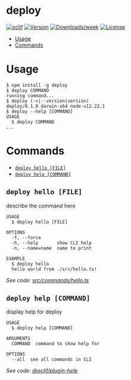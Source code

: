 deploy
======



[![oclif](https://img.shields.io/badge/cli-oclif-brightgreen.svg)](https://oclif.io)
[![Version](https://img.shields.io/npm/v/deploy.svg)](https://npmjs.org/package/deploy)
[![Downloads/week](https://img.shields.io/npm/dw/deploy.svg)](https://npmjs.org/package/deploy)
[![License](https://img.shields.io/npm/l/deploy.svg)](https://github.com/mongelly/deploy/blob/master/package.json)

<!-- toc -->
* [Usage](#usage)
* [Commands](#commands)
<!-- tocstop -->
# Usage
<!-- usage -->
```sh-session
$ npm install -g deploy
$ deploy COMMAND
running command...
$ deploy (-v|--version|version)
deploy/0.1.0 darwin-x64 node-v12.22.1
$ deploy --help [COMMAND]
USAGE
  $ deploy COMMAND
...
```
<!-- usagestop -->
# Commands
<!-- commands -->
* [`deploy hello [FILE]`](#deploy-hello-file)
* [`deploy help [COMMAND]`](#deploy-help-command)

## `deploy hello [FILE]`

describe the command here

```
USAGE
  $ deploy hello [FILE]

OPTIONS
  -f, --force
  -h, --help       show CLI help
  -n, --name=name  name to print

EXAMPLE
  $ deploy hello
  hello world from ./src/hello.ts!
```

_See code: [src/commands/hello.ts](https://github.com/mongelly/deploy/blob/v0.1.0/src/commands/hello.ts)_

## `deploy help [COMMAND]`

display help for deploy

```
USAGE
  $ deploy help [COMMAND]

ARGUMENTS
  COMMAND  command to show help for

OPTIONS
  --all  see all commands in CLI
```

_See code: [@oclif/plugin-help](https://github.com/oclif/plugin-help/blob/v3.2.2/src/commands/help.ts)_
<!-- commandsstop -->
